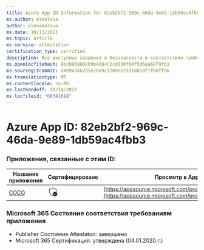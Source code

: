 ```yaml
---
title: Azure App ID Information for 82eb2bf2-969c-46da-9e89-1db59ac4fbb3
ms.author: elmalova
author: elenamalova
ms.date: 10/13/2021
ms.topic: article
ms.service: attestation
certification_type: certified
description: Все доступные сведения о безопасности и соответствия требованиям для 82eb2bf2-969c-46da-9e89-1db59ac4fbb3.
ms.openlocfilehash: 8bcb868802b9b4384c2cd030fb4f5d6aa6879fb1
ms.sourcegitcommit: d49943662d5e28a9c1289ee23318818f1f68ff96
ms.translationtype: MT
ms.contentlocale: ru-RU
ms.lasthandoff: 10/14/2021
ms.locfileid: "60341018"
---
```

# <a name="azure-app-id-82eb2bf2-969c-46da-9e89-1db59ac4fbb3"></a>Azure App ID: 82eb2bf2-969c-46da-9e89-1db59ac4fbb3


### <a name="apps-associated-with-this-id"></a>Приложения, связанные с этим ID:
| **Название приложения** | **Сертифицировано** | **Просмотр в AppSource** |
|--------------|---------------|-----------------------|
| [COCO](https://docs.microsoft.com/microsoft-365-app-certification/forward/WA200001468) | <img alt="Certified application badge" src="../media/certified-badge.png" height="25" width="25" /> | [https://appsource.microsoft.com/product/office/WA200001468](https://appsource.microsoft.com/product/office/WA200001468) |

### <a name="microsoft-365-app-compliance-status"></a>Microsoft 365 Состояние соответствия требованиям приложения
- Publisher Состояние Attestaton: завершено
- Microsoft 365 Сертификация: утверждена (04.01.2020 г.)

